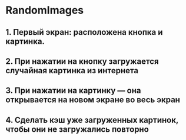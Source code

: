 # RandomImages

## 1. Первый экран: расположена кнопка и картинка.
## 2. При нажатии на кнопку загружается случайная картинка из интернета
## 3. При нажатии на картинку — она открывается на новом экране во весь экран
## 4. Сделать кэш уже загруженных картинок, чтобы они не загружались повторно

